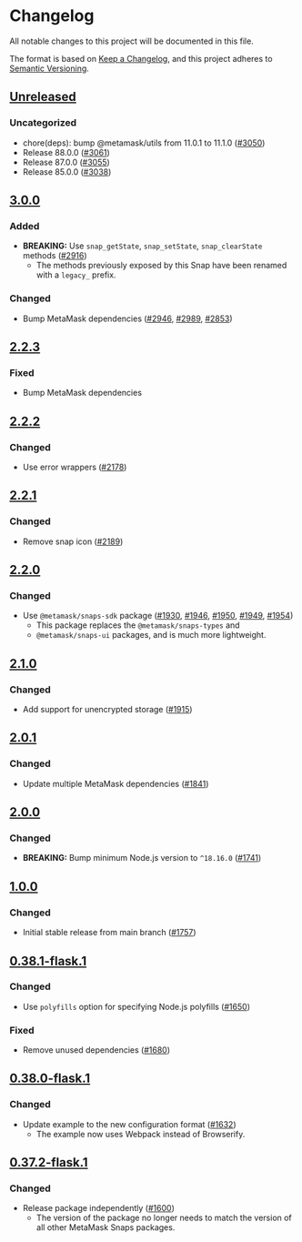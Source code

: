 # Changelog

All notable changes to this project will be documented in this file.

The format is based on [Keep a Changelog](https://keepachangelog.com/en/1.0.0/),
and this project adheres to [Semantic Versioning](https://semver.org/spec/v2.0.0.html).

## [Unreleased]

### Uncategorized

- chore(deps): bump @metamask/utils from 11.0.1 to 11.1.0 ([#3050](https://github.com/MetaMask/snaps/pull/3050))
- Release 88.0.0 ([#3061](https://github.com/MetaMask/snaps/pull/3061))
- Release 87.0.0 ([#3055](https://github.com/MetaMask/snaps/pull/3055))
- Release 85.0.0 ([#3038](https://github.com/MetaMask/snaps/pull/3038))

## [3.0.0]

### Added

- **BREAKING:** Use `snap_getState`, `snap_setState`, `snap_clearState` methods ([#2916](https://github.com/MetaMask/snaps/pull/2916))
  - The methods previously exposed by this Snap have been renamed with a `legacy_` prefix.

### Changed

- Bump MetaMask dependencies ([#2946](https://github.com/MetaMask/snaps/pull/2946), [#2989](https://github.com/MetaMask/snaps/pull/2989), [#2853](https://github.com/MetaMask/snaps/pull/2853))

## [2.2.3]

### Fixed

- Bump MetaMask dependencies

## [2.2.2]

### Changed

- Use error wrappers ([#2178](https://github.com/MetaMask/snaps/pull/2178))

## [2.2.1]

### Changed

- Remove snap icon ([#2189](https://github.com/MetaMask/snaps/pull/2189))

## [2.2.0]

### Changed

- Use `@metamask/snaps-sdk` package ([#1930](https://github.com/MetaMask/snaps/pull/1930),
  [#1946](https://github.com/MetaMask/snaps/pull/1946), [#1950](https://github.com/MetaMask/snaps/pull/1950),
  [#1949](https://github.com/MetaMask/snaps/pull/1949), [#1954](https://github.com/MetaMask/snaps/pull/1954))
  - This package replaces the `@metamask/snaps-types` and
  - `@metamask/snaps-ui` packages, and is much more lightweight.

## [2.1.0]

### Changed

- Add support for unencrypted storage ([#1915](https://github.com/MetaMask/snaps/pull/1915))

## [2.0.1]

### Changed

- Update multiple MetaMask dependencies ([#1841](https://github.com/MetaMask/snaps/pull/1841))

## [2.0.0]

### Changed

- **BREAKING:** Bump minimum Node.js version to `^18.16.0` ([#1741](https://github.com/MetaMask/snaps/pull/1741))

## [1.0.0]

### Changed

- Initial stable release from main branch ([#1757](https://github.com/MetaMask/snaps/pull/1757))

## [0.38.1-flask.1]

### Changed

- Use `polyfills` option for specifying Node.js polyfills ([#1650](https://github.com/MetaMask/snaps/pull/1650))

### Fixed

- Remove unused dependencies ([#1680](https://github.com/MetaMask/snaps/pull/1680))

## [0.38.0-flask.1]

### Changed

- Update example to the new configuration format ([#1632](https://github.com/MetaMask/snaps/pull/1632))
  - The example now uses Webpack instead of Browserify.

## [0.37.2-flask.1]

### Changed

- Release package independently ([#1600](https://github.com/MetaMask/snaps/pull/1600))
  - The version of the package no longer needs to match the version of all other
    MetaMask Snaps packages.

[Unreleased]: https://github.com/MetaMask/snaps/compare/@metamask/manage-state-example-snap@3.0.0...HEAD
[3.0.0]: https://github.com/MetaMask/snaps/compare/@metamask/manage-state-example-snap@2.2.3...@metamask/manage-state-example-snap@3.0.0
[2.2.3]: https://github.com/MetaMask/snaps/compare/@metamask/manage-state-example-snap@2.2.2...@metamask/manage-state-example-snap@2.2.3
[2.2.2]: https://github.com/MetaMask/snaps/compare/@metamask/manage-state-example-snap@2.2.1...@metamask/manage-state-example-snap@2.2.2
[2.2.1]: https://github.com/MetaMask/snaps/compare/@metamask/manage-state-example-snap@2.2.0...@metamask/manage-state-example-snap@2.2.1
[2.2.0]: https://github.com/MetaMask/snaps/compare/@metamask/manage-state-example-snap@2.1.0...@metamask/manage-state-example-snap@2.2.0
[2.1.0]: https://github.com/MetaMask/snaps/compare/@metamask/manage-state-example-snap@2.0.1...@metamask/manage-state-example-snap@2.1.0
[2.0.1]: https://github.com/MetaMask/snaps/compare/@metamask/manage-state-example-snap@2.0.0...@metamask/manage-state-example-snap@2.0.1
[2.0.0]: https://github.com/MetaMask/snaps/compare/@metamask/manage-state-example-snap@1.0.0...@metamask/manage-state-example-snap@2.0.0
[1.0.0]: https://github.com/MetaMask/snaps/compare/@metamask/manage-state-example-snap@0.38.1-flask.1...@metamask/manage-state-example-snap@1.0.0
[0.38.1-flask.1]: https://github.com/MetaMask/snaps/compare/@metamask/manage-state-example-snap@0.38.0-flask.1...@metamask/manage-state-example-snap@0.38.1-flask.1
[0.38.0-flask.1]: https://github.com/MetaMask/snaps/compare/@metamask/manage-state-example-snap@0.37.2-flask.1...@metamask/manage-state-example-snap@0.38.0-flask.1
[0.37.2-flask.1]: https://github.com/MetaMask/snaps/releases/tag/@metamask/manage-state-example-snap@0.37.2-flask.1
